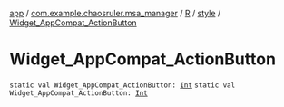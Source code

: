 [app](../../../index.md) / [com.example.chaosruler.msa_manager](../../index.md) / [R](../index.md) / [style](index.md) / [Widget_AppCompat_ActionButton](.)

# Widget_AppCompat_ActionButton

`static val Widget_AppCompat_ActionButton: `[`Int`](https://kotlinlang.org/api/latest/jvm/stdlib/kotlin/-int/index.html)
`static val Widget_AppCompat_ActionButton: `[`Int`](https://kotlinlang.org/api/latest/jvm/stdlib/kotlin/-int/index.html)